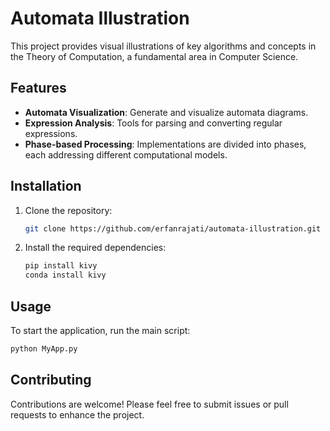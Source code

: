 
# Automata Illustration

This project provides visual illustrations of key algorithms and concepts in the Theory of Computation, a fundamental area in Computer Science.

## Features

- **Automata Visualization**: Generate and visualize automata diagrams.
- **Expression Analysis**: Tools for parsing and converting regular expressions.
- **Phase-based Processing**: Implementations are divided into phases, each addressing different computational models.

## Installation

1. Clone the repository:
    ```bash
    git clone https://github.com/erfanrajati/automata-illustration.git
    ```
2. Install the required dependencies:
    ```bash
    pip install kivy
    conda install kivy
    ```

## Usage

To start the application, run the main script:
```bash
python MyApp.py
```

## Contributing

Contributions are welcome! Please feel free to submit issues or pull requests to enhance the project.

